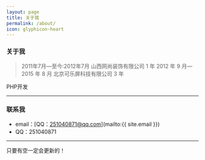 ```yaml
---
layout: page
title: 关于我
permalink: /about/
icon: glyphicon-heart
---
```



### 关于我

> 2011年7月—至今:2012年7月 山西网尚装饰有限公司 1 年
> 2012 年 9 月— 2015 年 8 月 北京可乐屏科技有限公司 3 年

PHP开发

---

### 联系我

* email：[QQ：251040871@qq.com](mailto:{{ site.email }})
* QQ：251040871

---

只要有空一定会更新的！